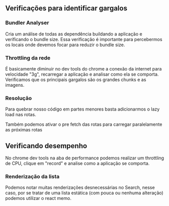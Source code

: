 ## Verificações para identificar gargalos

### Bundler Analyser

Cria um análise de todas as dependência buildando a aplicação e verificando o bundle size. Essa verificação é importante para percebermos os locais onde devemos focar para reduzir o bundle size.

### Throttling da rede

É basicamente diminuir no dev tools do chrome a conexão da internet para velocidade "3g", recarregar a aplicação e analisar como ela se comporta. Verificamos que os principais gargalos são os grandes chunks e as imagens.

### Resolução

Para quebrar nosso código em partes menores basta adicionarmos o lazy load nas rotas.

Também podemos ativar o pre fetch das rotas para carregar paralelamente as próximas rotas

## Verificando desempenho

No chrome dev tools na aba de performance podemos realizar um throttling de CPU, clique em "record" e analise como a aplicação se comporta.

### Renderização da lista

Podemos notar muitas renderizações desnecessárias no Search, nesse caso, por se tratar de uma lista estática (com pouca ou nenhuma alteração) podemos utilizar o react memo.
